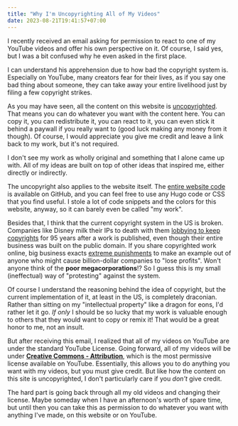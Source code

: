 ```yaml
---
title: "Why I'm Uncopyrighting All of My Videos"
date: 2023-08-21T19:41:57+07:00
---
```


I recently received an email asking for permission to react to one of my YouTube videos and offer his own perspective on it. Of course, I said yes, but I was a bit confused why he even asked in the first place.

I can understand his apprehension due to how bad the copyright system is. Especially on YouTube, many creators fear for their lives, as if you say one bad thing about someone, they can take away your entire livelihood just by filing a few copyright strikes.

As you may have seen, all the content on this website is [uncopyrighted](/uncopyright). That means you can do whatever you want with the content here. You can copy it, you can redistribute it, you can react to it, you can even stick it behind a paywall if you really want to (good luck making any money from it though). Of course, I would appreciate you give me credit and leave a link back to my work, but it's not required.

I don't see my work as wholly original and something that I alone came up with. All of my ideas are built on top of other ideas that inspired me, either directly or indirectly.

The uncopyright also applies to the website itself. The [entire website code](https://github.com/ericmurphyxyz/ericmurphy.xyz) is available on GitHub, and you can feel free to use any Hugo code or CSS that you find useful. I stole a lot of code snippets and the colors for this website, anyway, so it can barely even be called "my work".

Besides that, I think that the current copyright system in the US is broken. Companies like Disney milk their IPs to death with them [lobbying to keep copyrights](https://www.wionews.com/opinions-blogs/how-disney-routinely-exerted-influence-on-the-us-copyright-law-to-keep-its-greatest-asset-mickey-mouse-549141) for 95 years after a work is published, even though their entire business was built on the public domain. If you share copyrighted work online, big business exacts [extreme punishments](https://www.videogameschronicle.com/news/switch-hacker-gary-bowser-released-from-jail-will-pay-nintendo-25-30-income-for-the-rest-of-his-life/) to make an example out of anyone who might cause billion-dollar companies to "lose profits". Won't anyone think of the **poor megacorporations**!? So I guess this is my small (ineffectual) way of "protesting" against the system.

Of course I understand the reasoning behind the idea of copyright, but the current implementation of it, at least in the US, is completely draconian. Rather than sitting on my "intellectual property" like a dragon for eons, I'd rather let it go. *If only* I should be so lucky that my work is valuable enough to others that they would want to copy or remix it! That would be a great honor to me, not an insult.

But after receiving this email, I realized that all of my videos on YouTube are under the standard YouTube License. Going forward, all of my videos will be under [**Creative Commons - Attribution**](https://creativecommons.org/licenses/by/4.0/), which is the most permissive license available on YouTube. Essentially, this allows you to do anything you want with my videos, but you must give credit. But like how the content on this site is uncopyrighted, I don't particularly care if you *don't* give credit.

The hard part is going back through all my old videos and changing their license. Maybe someday when I have an afternoon's worth of spare time, but until then you can take this as permission to do whatever you want with anything I've made, on this website or on YouTube.
